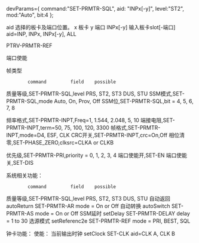 
devParams={
command:"SET-PRMTR-SQL", 
aid: "INPx[-y]", 
level:"ST2",
mod:"Auto",
bit:4
};

aid 选择的板卡及端口位置。
x 板卡  y 端口
INPx[-y] 输入板卡slot[-端口]      
aid=INP, INPx, INPx[-y], ALL



PTRV-PRMTR-REF

端口使能

帧类型 

            command         field    possible
质量等级,SET-PRMTR-SQL,level   PRS, ST2, ST3 DUS, STU
SSM模式,SET-PRMTR-SQL,mode    Auto, On, Prov, Off
SSM位,SET-PRMTR-SQL,bit = 4, 5, 6, 7, 8

频率格式,SET-PRMTR-INPT,Freq=1, 1.544, 2.048, 5, 10
端接电阻,SET-PRMTR-INPT,term=50, 75, 100, 120, 3300
帧格式,SET-PRMTR-INPT,mode=D4, ESF, CLK
CRC开关,SET-PRMTR-INPT,crc=On,Off
相位清零,SET-PHASE_ZERO,clksrc=CLKA or CLKB

优先级,SET-PRMTR-PRI,priority = 0, 1, 2, 3, 4
端口使能开,SET-EN
端口使能关,SET-DIS


<!-- 
频率稳定阈值,SET-PRMTR-FREQ  
lim1, lim2 = <number>
mod1, mod2 = Fail, Alrm, Rept, Ignr
tmper = 100, 1000, 10000


MTIE阈值,SET-PRMTR-MTIE
lim1, lim2 = <number>
mod1, mod2 = Fail, Alrm, Rept, Ignr
tmper = 100, 1000, -->







系统相关功能：

            command         field    possible
质量等级,SET-PRMTR-SQL,level   PRS, ST2, ST3 DUS, STU
自动返回 autoReturn SET-PRMTR-AR mode = On or Off
自动转换 autoSwitch SET-PRMTR-AS mode = On or Off
SSM延时  setDelay SET-PRMTR-DELAY delay = 1 to 30
选源模式 setReferenc2e SET-PRMTR-REF mode = PRI, BEST, SQL




钟卡功能：
   使能：
   当前输出时钟 setClock SET-CLK  aid=CLK A, CLK B
